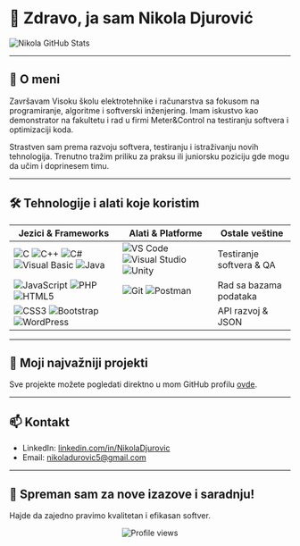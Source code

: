 # 👋 Zdravo, ja sam Nikola Djurović

![Nikola GitHub Stats](https://github-readme-stats.vercel.app/api?username=NikolaDjurovic5&show_icons=true&theme=dark&count_private=true)

---

## 💼 O meni

Završavam Visoku školu elektrotehnike i računarstva sa fokusom na programiranje, algoritme i softverski inženjering. Imam iskustvo kao demonstrator na fakultetu i rad u firmi Meter&Control na testiranju softvera i optimizaciji koda.

Strastven sam prema razvoju softvera, testiranju i istraživanju novih tehnologija. Trenutno tražim priliku za praksu ili juniorsku poziciju gde mogu da učim i doprinesem timu.

---

## 🛠️ Tehnologije i alati koje koristim

| Jezici & Frameworks                               | Alati & Platforme                              | Ostale veštine                     |
|--------------------------------------------------|-----------------------------------------------|-----------------------------------|
| ![C](https://img.shields.io/badge/-C-555?style=flat-square&logo=c&logoColor=white) ![C++](https://img.shields.io/badge/-C++-00599C?style=flat-square&logo=c%2B%2B&logoColor=white) ![C#](https://img.shields.io/badge/-C%23-239120?style=flat-square&logo=c-sharp&logoColor=white) ![Visual Basic](https://img.shields.io/badge/-Visual_Basic-5D2F94?style=flat-square&logo=visual-basic&logoColor=white) ![Java](https://img.shields.io/badge/-Java-007396?style=flat-square&logo=java&logoColor=white) | ![VS Code](https://img.shields.io/badge/-VSCode-007ACC?style=flat-square&logo=visual-studio-code&logoColor=white) ![Visual Studio](https://img.shields.io/badge/-VisualStudio-5C2D91?style=flat-square&logo=visual-studio&logoColor=white) ![Unity](https://img.shields.io/badge/-Unity-000000?style=flat-square&logo=unity&logoColor=white) | Testiranje softvera & QA         |
| ![JavaScript](https://img.shields.io/badge/-JavaScript-F7DF1E?style=flat-square&logo=javascript&logoColor=black) ![PHP](https://img.shields.io/badge/-PHP-777BB4?style=flat-square&logo=php&logoColor=white) ![HTML5](https://img.shields.io/badge/-HTML5-E34F26?style=flat-square&logo=html5&logoColor=white) | ![Git](https://img.shields.io/badge/-Git-F05032?style=flat-square&logo=git&logoColor=white) ![Postman](https://img.shields.io/badge/-Postman-FF6C37?style=flat-square&logo=postman&logoColor=white) | Rad sa bazama podataka          |
| ![CSS3](https://img.shields.io/badge/-CSS3-1572B6?style=flat-square&logo=css3&logoColor=white) ![Bootstrap](https://img.shields.io/badge/-Bootstrap-7952B3?style=flat-square&logo=bootstrap&logoColor=white) ![WordPress](https://img.shields.io/badge/-WordPress-21759B?style=flat-square&logo=wordpress&logoColor=white) |                                               | API razvoj & JSON                |

---

## 📂 Moji najvažniji projekti

Sve projekte možete pogledati direktno u mom GitHub profilu [ovde](https://github.com/NikolaDjurovic5?tab=repositories).

---

## 📫 Kontakt

- LinkedIn: [linkedin.com/in/NikolaDjurovic]([https://www.linkedin.com/in/tvojprofil](https://www.linkedin.com/in/nikola-djurovic-4067b6342/))  
- Email: [nikoladurovic5@gmail.com](mailto:nikoladurovic5@gmail.com)

---

## 🚀 Spreman sam za nove izazove i saradnju!  
Hajde da zajedno pravimo kvalitetan i efikasan softver.

<p align="center">
  <img src="https://komarev.com/ghpvc/?username=NikolaDjurovic5&color=blue" alt="Profile views" />
</p>

